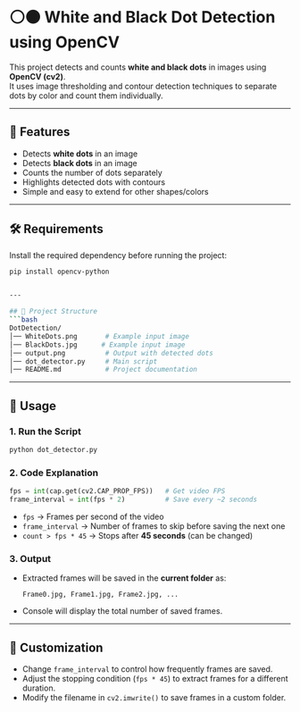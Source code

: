 # ⚪⚫ White and Black Dot Detection using OpenCV

This project detects and counts **white and black dots** in images using **OpenCV (cv2)**.  
It uses image thresholding and contour detection techniques to separate dots by color and count them individually.

---

## 📌 Features
- Detects **white dots** in an image  
- Detects **black dots** in an image  
- Counts the number of dots separately  
- Highlights detected dots with contours  
- Simple and easy to extend for other shapes/colors  

---

## 🛠️ Requirements
Install the required dependency before running the project:

```bash
pip install opencv-python


---

## 📂 Project Structure
```bash
DotDetection/
│── WhiteDots.png       # Example input image
│── BlackDots.jpg      # Example input image
│── output.png          # Output with detected dots
│── dot_detector.py     # Main script
│── README.md           # Project documentation

```

---

## 🚀 Usage

### 1. Run the Script
```bash
python dot_detector.py
```

### 2. Code Explanation
```python
fps = int(cap.get(cv2.CAP_PROP_FPS))   # Get video FPS
frame_interval = int(fps * 2)          # Save every ~2 seconds
```

- `fps` → Frames per second of the video  
- `frame_interval` → Number of frames to skip before saving the next one  
- `count > fps * 45` → Stops after **45 seconds** (can be changed)  

### 3. Output
- Extracted frames will be saved in the **current folder** as:
  ```
  Frame0.jpg, Frame1.jpg, Frame2.jpg, ...
  ```
- Console will display the total number of saved frames.
---

## 📌 Customization
- Change `frame_interval` to control how frequently frames are saved.
- Adjust the stopping condition (`fps * 45`) to extract frames for a different duration.
- Modify the filename in `cv2.imwrite()` to save frames in a custom folder.
